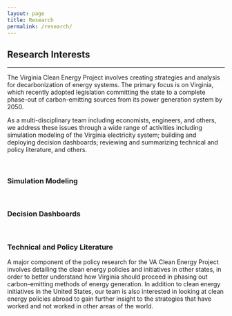 ```yaml
---
layout: page
title: Research
permalink: /research/
---
```

## Research Interests
***

The Virginia Clean Energy Project involves creating strategies and analysis for decarbonization of energy systems. The primary focus is on Virginia, which recently adopted legislation committing the state to a complete phase-out of carbon-emitting sources from its power generation system by 2050.

As a multi-disciplinary team including economists, engineers, and others, we address these issues through a wide range of activities including simulation modeling of the Virginia electricity system; building and deploying decision dashboards; reviewing and summarizing technical and policy literature, and others.

<br/>

### Simulation Modeling

<br/>

### Decision Dashboards



<br/>

### Technical and Policy Literature

A major component of the policy research for the VA Clean Energy Project involves detailing the clean energy policies and initiatives in other states, in order to better understand how Virginia should proceed in phasing out carbon-emitting methods of energy generation. In addition to clean energy initiatives in the United States, our team is also interested in looking at clean energy policies abroad to gain further insight to the strategies that have worked and not worked in other areas of the world.
